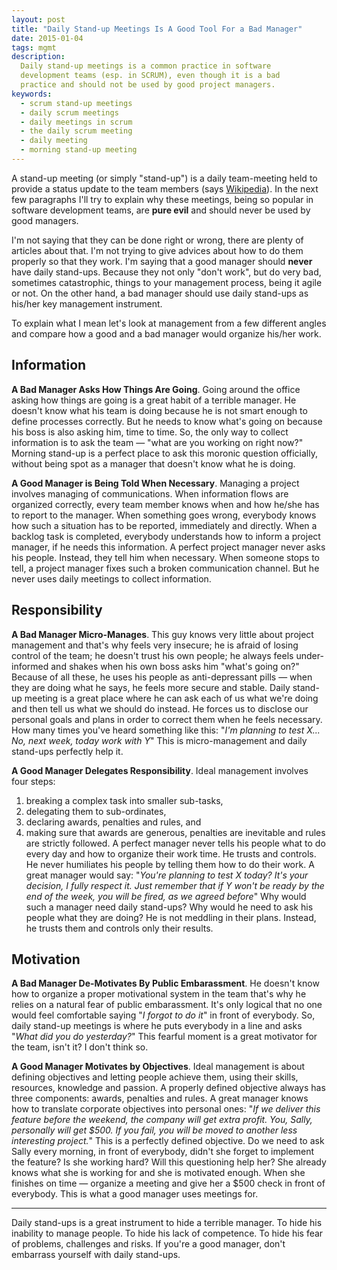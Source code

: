 ```yaml
---
layout: post
title: "Daily Stand-up Meetings Is A Good Tool For a Bad Manager"
date: 2015-01-04
tags: mgmt
description:
  Daily stand-up meetings is a common practice in software
  development teams (esp. in SCRUM), even though it is a bad
  practice and should not be used by good project managers.
keywords:
  - scrum stand-up meetings
  - daily scrum meetings
  - daily meetings in scrum
  - the daily scrum meeting
  - daily meeting
  - morning stand-up meeting
---
```


A stand-up meeting (or simply "stand-up") is
a daily team-meeting held to provide a status update
to the team members (says [Wikipedia](https://en.wikipedia.org/wiki/Stand-up_meeting)).
In the next few paragraphs I'll try to explain why these meetings,
being so popular in software development teams, are **pure evil**
and should never be used by good managers.

I'm not saying that they can be done right or wrong,
there are plenty of articles about that. I'm not
trying to give advices about how to do them properly so that they
work. I'm saying that a good manager should **never** have daily stand-ups.
Because they not only "don't work", but do very bad, sometimes catastrophic,
things to your management process, being it agile or not. On the other hand,
a bad manager should use daily stand-ups as his/her key management instrument.

<!--more-->

To explain what I mean let's look at management from a few different
angles and compare how a good and a bad manager would organize his/her
work.

## Information

**A Bad Manager Asks How Things Are Going**.
Going around the office asking how things are going is a great habit
of a terrible manager. He doesn't know what his team is doing because
he is not smart enough to define processes correctly. But he needs
to know what's going on because his boss is also asking him, time to time.
So, the only way to collect information
is to ask the team &mdash; "what are you working on right now?"
Morning stand-up is a perfect place to ask this moronic question officially,
without being spot as a manager that doesn't know what he is doing.

**A Good Manager is Being Told When Necessary**.
Managing a project involves managing of communications. When information
flows are organized correctly, every team member knows when and how
he/she has to report to the manager. When something goes wrong, everybody
knows how such a situation has to be reported, immediately and directly.
When a backlog task is completed, everybody understands how to inform
a project manager, if he needs this information. A perfect project manager
never asks his people. Instead, they tell him when necessary. When
someone stops to tell, a project manager fixes such a broken communication channel.
But he never uses daily meetings to collect information.

## Responsibility

**A Bad Manager Micro-Manages**.
This guy knows very little about project management and that's why
feels very insecure; he is afraid of losing control of the team; he
doesn't trust his own people; he always feels under-informed and shakes
when his own boss asks him "what's going on?" Because of all these, he
uses his people as anti-depressant pills &mdash; when they are doing what
he says, he feels more secure and stable. Daily stand-up meeting is a great
place where he can ask each of us what we're doing and then tell us
what we should do instead. He forces us to disclose our personal goals and plans
in order to correct them when he feels necessary. How many times you've heard
something like this: "_I'm planning to test X... No, next week, today work with Y_"
This is micro-management and daily stand-ups perfectly help it.

**A Good Manager Delegates Responsibility**.
Ideal management involves four steps:
1) breaking a complex task into smaller sub-tasks,
2) delegating them to sub-ordinates,
3) declaring awards, penalties and rules, and
4) making sure that awards are generous, penalties are inevitable and rules are strictly followed.
A perfect manager never tells his people what to do every day and how to
organize their work time. He trusts and controls. He never
humiliates his people by telling them how to do their work.
A great manager would say: "_You're planning to test X today?
It's your decision, I fully respect it. Just remember that if Y
won't be ready by the end of the week, you will be fired, as we agreed before_"
Why would such a manager need daily stand-ups? Why would he need to
ask his people what they are doing? He is not meddling in their plans.
Instead, he trusts them and controls only their results.

## Motivation

**A Bad Manager De-Motivates By Public Embarassment**.
He doesn't know how to organize a proper motivational system in the team
that's why he relies on a natural fear of public embarassment. It's only
logical that no one would feel comfortable saying "_I forgot to do it_"
in front of everybody. So, daily stand-up meetings is where he puts
everybody in a line and asks "_What did you do yesterday?_" This
fearful moment is a great motivator for the team, isn't it? I don't think so.

**A Good Manager Motivates by Objectives**.
Ideal management is about defining objectives and letting people achieve
them, using their skills, resources, knowledge and passion. A properly
defined objective always has three components: awards, penalties and rules.
A great manager knows how to translate corporate objectives into personal
ones: "_If we deliver this feature before the weekend, the company will
get extra profit. You, Sally, personally will get $500. If you fail, you will be moved to
another less interesting project._" This is a perfectly defined objective.
Do we need to ask Sally every morning, in front of everybody, didn't she forget
to implement the feature? Is she working hard? Will this questioning help
her? She already knows what she is working for and she is motivated enough.
When she finishes on time &mdash; organize a meeting and
give her a $500 check in front of everybody. This is what a good manager
uses meetings for.

<hr/>

Daily stand-ups is a great instrument to hide a terrible manager. To hide
his inability to manage people. To hide his lack of competence. To hide
his fear of problems, challenges and risks. If you're a good manager,
don't embarrass yourself with daily stand-ups.

